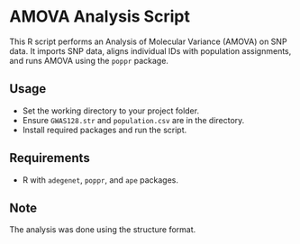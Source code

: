 # AMOVA Analysis Script
This R script performs an Analysis of Molecular Variance (AMOVA) on SNP data. It imports SNP data, aligns individual IDs with population assignments, and runs AMOVA using the `poppr` package.

## Usage
- Set the working directory to your project folder.
- Ensure `GWAS128.str` and `population.csv` are in the directory.
- Install required packages and run the script.

## Requirements
- R with `adegenet`, `poppr`, and `ape` packages.

## Note
The analysis was done using the structure format.
